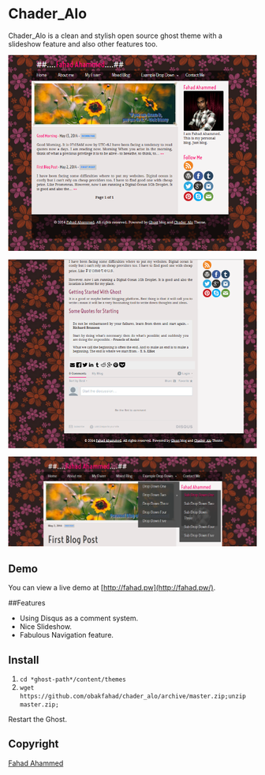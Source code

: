 # Chader_Alo

Chader_Alo is a clean and stylish open source ghost theme with a slideshow feature and also other features too.

![Blog image](/screenshot1.png?raw=true)

![Blog image](/screenshot2.png?raw=true)

![Blog image](/screenshot3.png?raw=true)



## Demo

You can view a live demo at [http://fahad.pw](http://fahad.pw/).

##Features

* Using Disqus as a comment system.
* Nice Slideshow.
* Fabulous Navigation feature.


## Install
1. `cd *ghost-path*/content/themes`
2. `wget https://github.com/obakfahad/chader_alo/archive/master.zip;unzip master.zip;`


Restart the Ghost.


## Copyright

[Fahad Ahammed](http://fahad.pw)
